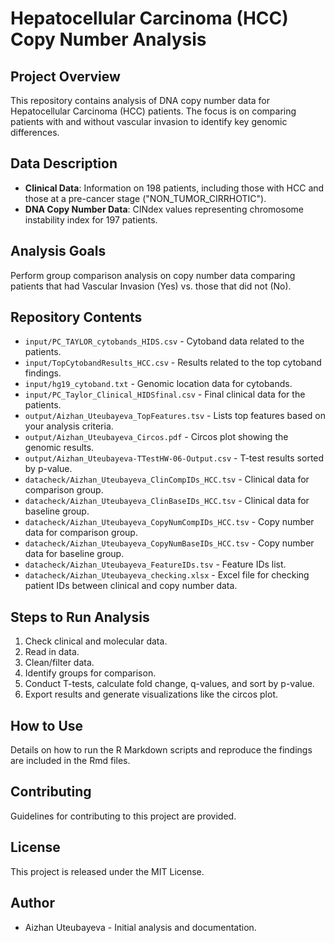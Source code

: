 # Hepatocellular Carcinoma (HCC) Copy Number Analysis

## Project Overview
This repository contains analysis of DNA copy number data for Hepatocellular Carcinoma (HCC) patients. The focus is on comparing patients with and without vascular invasion to identify key genomic differences.

## Data Description
- **Clinical Data**: Information on 198 patients, including those with HCC and those at a pre-cancer stage ("NON_TUMOR_CIRRHOTIC").
- **DNA Copy Number Data**: CINdex values representing chromosome instability index for 197 patients.

## Analysis Goals
Perform group comparison analysis on copy number data comparing patients that had Vascular Invasion (Yes) vs. those that did not (No).

## Repository Contents
- `input/PC_TAYLOR_cytobands_HIDS.csv` - Cytoband data related to the patients.
- `input/TopCytobandResults_HCC.csv` - Results related to the top cytoband findings.
- `input/hg19_cytoband.txt` - Genomic location data for cytobands.
- `input/PC_Taylor_Clinical_HIDSfinal.csv` - Final clinical data for the patients.
- `output/Aizhan_Uteubayeva_TopFeatures.tsv` - Lists top features based on your analysis criteria.
- `output/Aizhan_Uteubayeva_Circos.pdf` - Circos plot showing the genomic results.
- `output/Aizhan_Uteubayeva-TTestHW-06-Output.csv` - T-test results sorted by p-value.
- `datacheck/Aizhan_Uteubayeva_ClinCompIDs_HCC.tsv` - Clinical data for comparison group.
- `datacheck/Aizhan_Uteubayeva_ClinBaseIDs_HCC.tsv` - Clinical data for baseline group.
- `datacheck/Aizhan_Uteubayeva_CopyNumCompIDs_HCC.tsv` - Copy number data for comparison group.
- `datacheck/Aizhan_Uteubayeva_CopyNumBaseIDs_HCC.tsv` - Copy number data for baseline group.
- `datacheck/Aizhan_Uteubayeva_FeatureIDs.tsv` - Feature IDs list.
- `datacheck/Aizhan_Uteubayeva_checking.xlsx` - Excel file for checking patient IDs between clinical and copy number data.

## Steps to Run Analysis
1. Check clinical and molecular data.
2. Read in data.
3. Clean/filter data.
4. Identify groups for comparison.
5. Conduct T-tests, calculate fold change, q-values, and sort by p-value.
6. Export results and generate visualizations like the circos plot.

## How to Use
Details on how to run the R Markdown scripts and reproduce the findings are included in the Rmd files.

## Contributing
Guidelines for contributing to this project are provided.

## License
This project is released under the MIT License.

## Author
- Aizhan Uteubayeva - Initial analysis and documentation.
